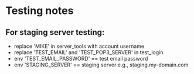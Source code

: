 Testing notes
=============

## For staging server testing:

* replace 'MIKE' in server_tools with account username
* replace 'TEST_EMAIL' and 'TEST_POP3_SERVER' in test_login
* env 'TEST_EMAIL_PASSWORD' == test email password
* env 'STAGING_SERVER' == staging server e.g., staging.my-domain.com